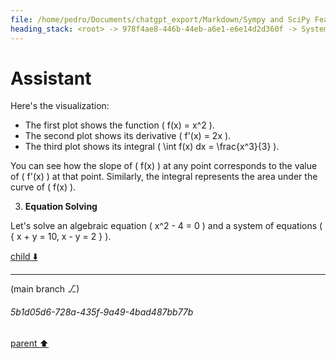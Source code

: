 ```yaml
---
file: /home/pedro/Documents/chatgpt_export/Markdown/Sympy and SciPy Features.md
heading_stack: <root> -> 978f4ae8-446b-44eb-a6e1-e6e14d2d360f -> System -> 29d455d7-aacc-4725-b3ef-918114effb01 -> System -> aaa2e7d9-3bdd-4fad-911a-31b12dc2a648 -> User -> 8538284c-0352-43f1-8abc-46b21e1b06e8 -> Assistant -> SymPy -> SciPy -> aaa207bb-2094-4403-8ec6-18f904a315cd -> User -> 729fb28a-7915-4de4-b6fc-86073b9c59ea -> Assistant -> 8ba7491e-258c-4b35-adb8-30c8f6253da5 -> Tool -> 34a917f5-16d6-4338-bd6c-6494cea2cf50 -> Assistant -> SymPy: Symbolic Computing -> e221c1b0-a165-471d-8c39-314344d99fb9 -> Assistant -> 575a9e32-8e21-45b5-a224-0aae541e3df7 -> Tool -> 8fa51d1f-ce37-4660-b6e4-2a6f71562970 -> Assistant -> 63c42cc1-0fa2-479e-aeb0-f63bf89488fb -> Assistant -> f359e1ab-aeba-49b4-aceb-57b2aebb5ebc -> Tool -> 3f3de047-a51c-4010-ad4c-820419d23279 -> Assistant -> 2be30db6-989f-4daf-b8dd-3b3098b5e329 -> Assistant -> 6374a92e-ccbd-46e2-9f1b-d9774b21d029 -> Tool -> 2c8f8f7d-6dd2-4d5c-a440-7aacd107b75e -> Assistant
---
```

# Assistant

Here's the visualization:

- The first plot shows the function \( f(x) = x^2 \).
- The second plot shows its derivative \( f'(x) = 2x \).
- The third plot shows its integral \( \int f(x) dx = \frac{x^3}{3} \).

You can see how the slope of \( f(x) \) at any point corresponds to the value of \( f'(x) \) at that point. Similarly, the integral represents the area under the curve of \( f(x) \).

3. **Equation Solving**

Let's solve an algebraic equation \( x^2 - 4 = 0 \) and a system of equations \( \{ x + y = 10, x - y = 2 \} \).

[child ⬇️](#5b1d05d6-728a-435f-9a49-4bad487bb77b)

---

(main branch ⎇)
###### 5b1d05d6-728a-435f-9a49-4bad487bb77b
[parent ⬆️](#2c8f8f7d-6dd2-4d5c-a440-7aacd107b75e)
